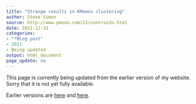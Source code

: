 ```yaml
---
title: "Strange results in KMeans clustering"
author: Steve Simon
source: http://www.pmean.com/11/centroids.html
date: 2011-12-31
categories:
- "*Blog post"
- 2011
- Being updated
output: html_document
page_update: no
---
```


This page is currently being updated from the earlier version of my website. Sorry that it is not yet fully available.

<!---More--->

Earlier versions are [here][sim1] and [here][sim2].

[sim1]: http://www.pmean.com/11/centroids.html
[sim2]: http://new.pmean.com/strange-clustering/
